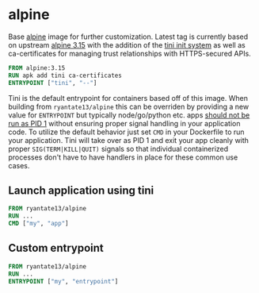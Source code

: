 # alpine

Base [alpine](https://alpinelinux.org/) image for further customization. Latest tag is currently based on upstream [alpine 3.15](https://hub.docker.com/_/alpine) with the addition of the [tini init system](https://github.com/krallin/tini) as well as ca-certificates for managing trust relationships with HTTPS-secured APIs. 

```Dockerfile
FROM alpine:3.15
RUN apk add tini ca-certificates
ENTRYPOINT ["tini", "--"]
```

Tini is the default entrypoint for containers based off of this image. When building from ```ryantate13/alpine``` this can be overriden by providing a new value for ```ENTRYPOINT``` but typically node/go/python etc. apps [should not be run as PID 1](https://hynek.me/articles/docker-signals/) without ensuring proper signal handling in your application code. To utilize the default behavior just set ```CMD``` in your Dockerfile to run your application. Tini will take over as PID 1 and exit your app cleanly with proper ```SIG(TERM|KILL|QUIT)``` signals so that individual containerized processes don't have to have handlers in place for these common use cases.

## Launch application using tini

```Dockerfile
FROM ryantate13/alpine
RUN ...
CMD ["my", "app"]
```

## Custom entrypoint

```Dockerfile
FROM ryantate13/alpine
RUN ...
ENTRYPOINT ["my", "entrypoint"]
```
